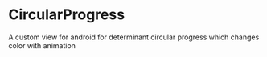 # CircularProgress
A custom view for android for determinant circular progress which changes color with animation
